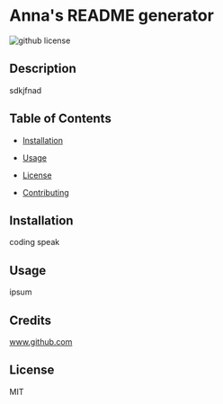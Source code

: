 # Anna's README generator
  ![github license](https://img.shields.io/badge/license-MIT-blue.svg)

## Description
sdkjfnad
      
      
## Table of Contents 

* [Installation](#installation)

* [Usage](#usage)

 
* [License](#license)


* [Contributing](#credits)



## Installation
 coding speak


## Usage
ipsum


## Credits
www.github.com


## License
MIT
      
      